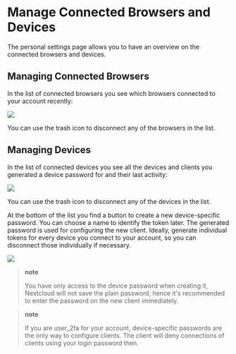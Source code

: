 Manage Connected Browsers and Devices
=====================================

The personal settings page allows you to have an overview on the
connected browsers and devices.

Managing Connected Browsers
---------------------------

In the list of connected browsers you see which browsers connected to
your account recently:

![](images/settings_sessions.png)

You can use the trash icon to disconnect any of the browsers in the
list.

Managing Devices
----------------

In the list of connected devices you see all the devices and clients you
generated a device password for and their last activity:

![](images/settings_devices.png)

You can use the trash icon to disconnect any of the devices in the list.

At the bottom of the list you find a button to create a new
device-specific password. You can choose a name to identify the token
later. The generated password is used for configuring the new client.
Ideally, generate individual tokens for every device you connect to your
account, so you can disconnect those individually if necessary.

![](images/settings_devices_add.png)

> **note**
>
> You have only access to the device password when creating it,
> Nextcloud will not save the plain password, hence it's recommended to
> enter the password on the new client immediately.

> **note**
>
> If you are user\_2fa for your account, device-specific passwords are
> the only way to configure clients. The client will deny connections of
> clients using your login password then.
